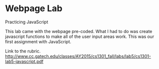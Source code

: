 Webpage Lab
===========

Practicing JavaScript

This lab came with the webpage pre-coded. What I had to do was create javascript functions to make all 
of the user input areas work. This was our first assignment with JavaScript.

Link to the rubric. 
http://www.cc.gatech.edu/classes/AY2015/cs1301_fall/labs/lab5/cs1301-lab5-javascript.pdf
